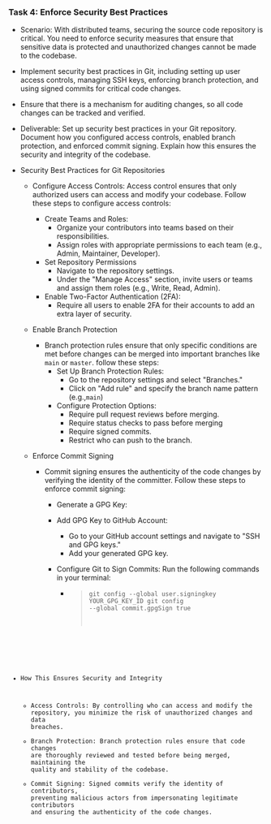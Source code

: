 ### Task 4: Enforce Security Best Practices
- Scenario: With distributed teams, securing the source code repository is critical. You need to enforce security measures that ensure that sensitive data is protected and unauthorized changes cannot be made to the codebase.
- Implement security best practices in Git, including setting up user access controls, managing SSH keys, enforcing branch protection, and using signed commits for critical code changes.

- Ensure that there is a mechanism for auditing changes, so all code changes can be tracked and verified.

- Deliverable: Set up security best practices in your Git repository. Document how you configured access controls, enabled branch protection, and enforced commit signing. Explain how this ensures the security and integrity of the codebase.

- Security Best Practices for Git Repositories
    - Configure Access Controls: Access control ensures that only authorized users can access and modify your codebase. Follow these steps to configure access controls:
        -  Create Teams and Roles:
            - Organize your contributors into teams based on their responsibilities.
            - Assign roles with appropriate permissions to each team (e.g., Admin, Maintainer, Developer).
        - Set Repository Permissions
            - Navigate to the repository settings.
            - Under the "Manage Access" section, invite users or teams and assign them roles (e.g., Write, Read, Admin).
        - Enable Two-Factor Authentication (2FA):
            - Require all users to enable 2FA for their accounts to add an extra layer of security.
    - Enable Branch Protection
        - Branch protection rules ensure that only specific conditions are met before changes can be merged into important branches like <code>main</code> or <code>master</code>. follow these steps: 
            - Set Up Branch Protection Rules:
                -  Go to the repository settings and select "Branches."
                - Click on "Add rule" and specify the branch name pattern (e.g.,<code>main</code>)
            - Configure Protection Options:
                - Require pull request reviews before merging.
                - Require status checks to pass before merging
                - Require signed commits.
                - Restrict who can push to the branch.

    - Enforce Commit Signing
        - Commit signing ensures the authenticity of the code changes by verifying the identity of the committer. Follow these steps to enforce commit signing:
            - Generate a GPG Key:
            - Add GPG Key to GitHub Account:
                - Go to your GitHub account settings and navigate to "SSH and GPG keys."
                - Add your generated GPG key.
            - Configure Git to Sign Commits: Run the following commands in your terminal:

                - > <code>git config --global user.signingkey YOUR_GPG_KEY_ID
                git config --global commit.gpgSign true
    
- How This Ensures Security and Integrity
    + Access Controls: By controlling who can access and modify the repository, you minimize the risk of unauthorized changes and data breaches.
    + Branch Protection: Branch protection rules ensure that code changes are thoroughly reviewed and tested before being merged, maintaining the quality and stability of the codebase.
    + Commit Signing: Signed commits verify the identity of contributors, preventing malicious actors from impersonating legitimate contributors and ensuring the authenticity of the code changes.
